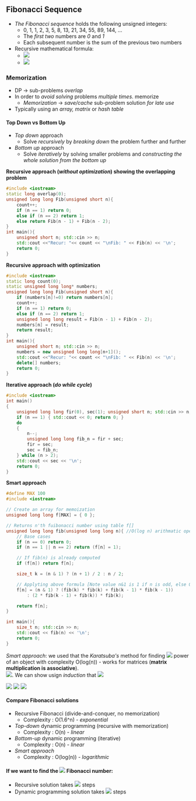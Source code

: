 ## Fibonacci Sequence
- *The Fibonacci sequence* holds the following unsigned integers:
  - 0, 1, 1, 2, 3, 5, 8, 13, 21, 34, 55, 89, 144, ...
  - The *first two* numbers are *0* and *1*
  - Each subsequent number is the sum of the previous two numbers
- Recursive mathematical formula:
  - <img src="https://latex.codecogs.com/svg.latex?\Large&space;f_0=0,{\;}f_1=1">
  - <img src="https://latex.codecogs.com/svg.latex?\Large&space;f_n=f_{n-1}+f_{n-2}">
  
### Memorization
- DP -> sub-problems *overlap*
- In order to *avoid solving* problems *multiple times*. memorize
  - *Memorization* -> *save/cache* sub-problem solution *for late use*
- Typically using an *array, matrix* or *hash table*

#### Top Down vs Bottom Up
- *Top down* approach
  - Solve *recursively* by *breaking down* the problem further and further
- *Bottom up* approach
  - Solve *iteratively* by solving smaller problems and *constructing the whole solution from the bottom up*
  
**Recursive approach (*without optimization*) showing the overlapping problem**

```cpp
#include <iostream>
static long overlap(0);
unsigned long long Fib(unsigned short n){
	count++;
	if (n == 1) return 0;
	else if (n == 2) return 1;
	else return Fib(n - 1) + Fib(n - 2);
}
int main(){
	unsigned short n; std::cin >> n;
	std::cout <<"Recur: "<< count << "\nFib: " << Fib(n) << '\n';
	return 0;
}
```

**Recursive approach with optimization**

```cpp
#include <iostream>
static long count(0);
static unsigned long long* numbers;
unsigned long long Fib(unsigned short n){
	if (numbers[n]!=0) return numbers[n];
	count++;
	if (n == 1) return 0;
	else if (n == 2) return 1;
	unsigned long long result = Fib(n - 1) + Fib(n - 2);
	numbers[n] = result;
	return result;
}
int main(){
	unsigned short n; std::cin >> n;
	numbers = new unsigned long long[n+1]();
	std::cout <<"Recur: "<< count << "\nFib: " << Fib(n) << '\n';
	delete[] numbers;
	return 0;
}
```
**Iterative approach (*do while cycle*)**

```cpp
#include <iostream>
int main()
{
	unsigned long long fir(0), sec(1); unsigned short n; std::cin >> n;
	if (n == 1) { std::cout << 0; return 0; }
	do
	{
		n--;
		unsigned long long fib_n = fir + sec;
		fir = sec;
		sec = fib_n;
	} while (n > 2);
	std::cout << sec << '\n';
	return 0;
}
```
**Smart approach**
```cpp
#define MAX 100
#include <iostream> 

// Create an array for memoization 
unsigned long long f[MAX] = { 0 };

// Returns n'th fuibonacci number using table f[] 
unsigned long long fib(unsigned long long n){ //O(log n) arithmatic operations 
	// Base cases 
	if (n == 0) return 0;
	if (n == 1 || n == 2) return (f[n] = 1);

	// If fib(n) is already computed 
	if (f[n]) return f[n];

	size_t k = (n & 1) ? (n + 1) / 2 : n / 2;

	// Applyting above formula [Note value n&1 is 1 if n is odd, else 0] .
	f[n] = (n & 1) ? (fib(k) * fib(k) + fib(k - 1) * fib(k - 1))
		: (2 * fib(k - 1) + fib(k)) * fib(k);

	return f[n];
}

int main(){
	size_t n; std::cin >> n;
	std::cout << fib(n) << '\n';
	return 0;
}
```
*Smart approach*: we used that the *Karatsuba's* method for finding <img src="https://latex.codecogs.com/svg.latex?\Large&space;k-th"> power of an object with complexity O(log(n)) - works for matrices (**matrix multiplication is associative**).<br>
<img src="https://latex.codecogs.com/svg.latex?\Large&space;\bigg(\begin{matrix}1&1\\1&0\end{matrix}\bigg)=\bigg(\begin{matrix}f_2&f_1\\f_1&f_0\end{matrix}\bigg)">. We can show usign *induction* that <img src="https://latex.codecogs.com/svg.latex?\Large&space;f_n=\bigg(\begin{matrix}1&1\\1&0\end{matrix}\bigg)^{(n-1)}">

<img src="https://latex.codecogs.com/svg.latex?\Large&space;f_3=\bigg(\begin{matrix}1&1\\1&0\end{matrix}\bigg)^{(2)}=\bigg(\begin{matrix}1&1\\1&0\end{matrix}\bigg)\bigg(\begin{matrix}1&1\\1&0\end{matrix}\bigg)=\bigg(\begin{matrix}1+1&1+0\\1+0&1+0\end{matrix}\bigg)=\bigg(\begin{matrix}2&1\\1&1\end{matrix}\bigg)=\bigg(\begin{matrix}f_3&f_2\\f_2&f_1\end{matrix}\bigg)">

<img src="https://latex.codecogs.com/svg.latex?\Large&space;f_4=\bigg(\begin{matrix}1&1\\1&0\end{matrix}\bigg)^{(3)}=\bigg(\begin{matrix}1&1\\1&0\end{matrix}\bigg)^{(2)}\bigg(\begin{matrix}1&1\\1&0\end{matrix}\bigg)=\bigg(\begin{matrix}2&1\\1&1\end{matrix}\bigg)\bigg(\begin{matrix}1&1\\1&0\end{matrix}\bigg)=\bigg(\begin{matrix}2+1&2+0\\1+1&1+0\end{matrix}\bigg)=\bigg(\begin{matrix}3&2\\2&1\end{matrix}\bigg)=\bigg(\begin{matrix}f_4&f_3\\f_3&f_2\end{matrix}\bigg)">

<img src="https://latex.codecogs.com/svg.latex?\Large&space;f_{n+1}=\bigg(\begin{pmatrix}f_{n+1}&f_n\\f_n&f_{n-1}\end{pmatrix}\bigg)\bigg(\begin{pmatrix}1&1\\1&0\end{pmatrix}\bigg)=\bigg(\begin{pmatrix}f_{n+1}+f_n&f_{n+1}\\f_n+f_{n-1}&f_n\end{pmatrix}\bigg)=\bigg(\begin{pmatrix}f_{n+2}&f_{n+1}\\f_{n+1}&f_n\end{pmatrix}\bigg)">

#### Compare Fibonacci solutions
- Recursive Fibonacci (divide-and-conquer, no memorization)
  - Complexity : O(1.6^n) - *exponential*
- *Top-down* dynamic programming (recursive with memorization)
  - Complexity : O(n) - *linear*
- *Bottom-up* dynamic programming (iterative)
  - Complexity : O(n) - *linear*
- *Smart approach*
  - Complexity : O(log(n)) - *logarithmic*
  
#### If we want to find the <img src="https://latex.codecogs.com/svg.latex?\Large&space;36^{th}"> Fibonacci number:
- Recursive solution takes <img src="https://latex.codecogs.com/svg.latex?\Large&space;\sim{48{\:}315{\:}633}"> steps
- Dynamic programming solution takes <img src="https://latex.codecogs.com/svg.latex?\Large&space;\sim{36}"> steps
